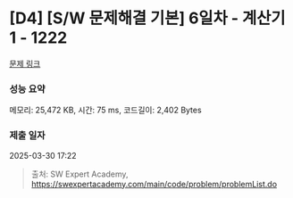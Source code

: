 # [D4] [S/W 문제해결 기본] 6일차 - 계산기1 - 1222 

[문제 링크](https://swexpertacademy.com/main/code/problem/problemDetail.do?contestProbId=AV14mbSaAEwCFAYD) 

### 성능 요약

메모리: 25,472 KB, 시간: 75 ms, 코드길이: 2,402 Bytes

### 제출 일자

2025-03-30 17:22



> 출처: SW Expert Academy, https://swexpertacademy.com/main/code/problem/problemList.do